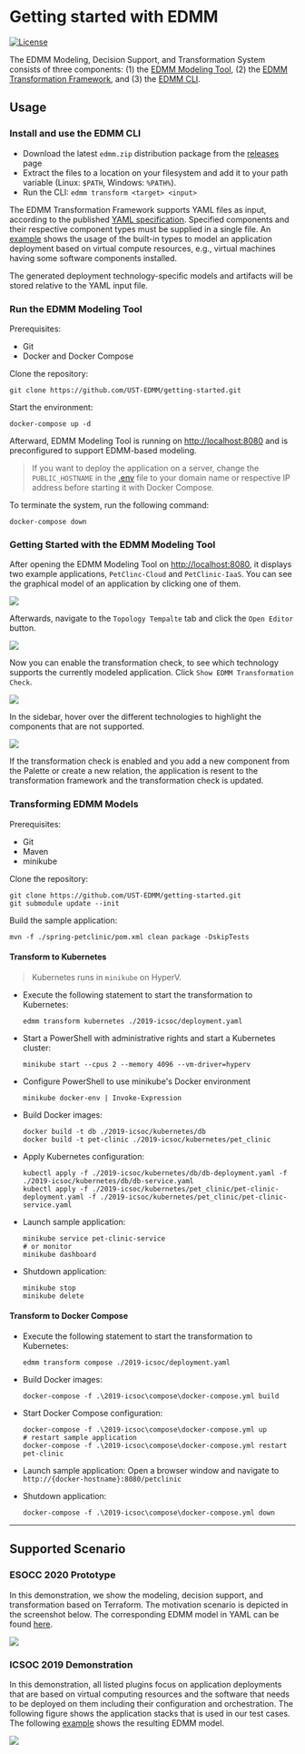 
# Getting started with EDMM

[![License](https://img.shields.io/badge/License-Apache%202.0-blue.svg)](https://opensource.org/licenses/Apache-2.0)

The EDMM Modeling, Decision Support, and Transformation System consists of three components:
(1) the [EDMM Modeling Tool](https://github.com/eclipse/winery),
(2) the [EDMM Transformation Framework](https://github.com/UST-EDMM/transformation-framework), and
(3) the [EDMM CLI](https://github.com/UST-EDMM/transformation-framework/releases).


## Usage

### Install and use the EDMM CLI

* Download the latest `edmm.zip` distribution package from the [releases](https://github.com/UST-EDMM/transformation-framework/releases) page
* Extract the files to a location on your filesystem and add it to your path variable (Linux: `$PATH`, Windows: `%PATH%`).
* Run the CLI: `edmm transform <target> <input>`

The EDMM Transformation Framework supports YAML files as input, according to the published [YAML specification](https://github.com/UST-EDMM/spec-yaml).
Specified components and their respective component types must be supplied in a single file.
An [example](edmm-core/src/test/resources/templates/scenario_iaas.yml) shows the usage of the built-in types to model an application deployment based on virtual compute resources, e.g., virtual machines having some software components installed.

The generated deployment technology-specific models and artifacts will be stored relative to the YAML input file.



### Run the EDMM Modeling Tool 

Prerequisites:

* Git
* Docker and Docker Compose

Clone the repository:

```shell script
git clone https://github.com/UST-EDMM/getting-started.git
```

Start the environment:

```shell
docker-compose up -d
```

Afterward, EDMM Modeling Tool is running on <http://localhost:8080> and is preconfigured to support EDMM-based modeling.

> If you want to deploy the application on a server, change the `PUBLIC_HOSTNAME` in the [.env](_.env) file to your
domain name or respective IP address before starting it with Docker Compose.

To terminate the system, run the following command:

```shell
docker-compose down
``` 



### Getting Started with the EDMM Modeling Tool

After opening the EDMM Modeling Tool on <http://localhost:8080>, it displays two example applications, `PetClinc-Cloud` and `PetClinic-IaaS`.
You can see the graphical model of an application by clicking one of them.

![](docs/modeling-tool-overview.png)

Afterwards, navigate to the `Topology Tempalte` tab and click the `Open Editor` button.

![](docs/modeling-tool-open-editor.png)

Now you can enable the transformation check, to see which technology supports the currently modeled application.
Click `Show EDMM Transformation Check`.

![](docs/scenario-iaas-2.png)

In the sidebar, hover over the different technologies to highlight the components that are not supported.

![](docs/scenario-paas-saas-2.png)

If the transformation check is enabled and you add a new component from the Palette or create a new relation,
the application is resent to the transformation framework and the transformation check is updated. 



### Transforming EDMM Models

Prerequisites:

* Git
* Maven
* minikube

Clone the repository:

```shell script
git clone https://github.com/UST-EDMM/getting-started.git
git submodule update --init
```

Build the sample application:

```shell script
mvn -f ./spring-petclinic/pom.xml clean package -DskipTests
```

#### Transform to Kubernetes 

> Kubernetes runs in `minikube` on HyperV.

* Execute the following statement to start the transformation to Kubernetes:
  
  ```shell script
  edmm transform kubernetes ./2019-icsoc/deployment.yaml
  ```

* Start a PowerShell with administrative rights and start a Kubernetes cluster:

  ```shell script
  minikube start --cpus 2 --memory 4096 --vm-driver=hyperv
  ```

* Configure PowerShell to use minikube's Docker environment

  ```shell script
  minikube docker-env | Invoke-Expression
  ```

* Build Docker images:

  ```shell script
  docker build -t db ./2019-icsoc/kubernetes/db
  docker build -t pet-clinic ./2019-icsoc/kubernetes/pet_clinic
  ```

* Apply Kubernetes configuration:

  ```shell script
  kubectl apply -f ./2019-icsoc/kubernetes/db/db-deployment.yaml -f ./2019-icsoc/kubernetes/db/db-service.yaml
  kubectl apply -f ./2019-icsoc/kubernetes/pet_clinic/pet-clinic-deployment.yaml -f ./2019-icsoc/kubernetes/pet_clinic/pet-clinic-service.yaml
  ```

* Launch sample application:

  ```shell script
  minikube service pet-clinic-service
  # or monitor
  minikube dashboard
  ```

* Shutdown application:

  ```shell script
  minikube stop
  minikube delete
  ```

#### Transform to Docker Compose

* Execute the following statement to start the transformation to Kubernetes:
  
  ```shell script
  edmm transform compose ./2019-icsoc/deployment.yaml
  ```

* Build Docker images:

  ```shell script
  docker-compose -f .\2019-icsoc\compose\docker-compose.yml build
  ```

* Start Docker Compose configuration:

  ```shell script
  docker-compose -f .\2019-icsoc\compose\docker-compose.yml up
  # restart sample application
  docker-compose -f .\2019-icsoc\compose\docker-compose.yml restart pet-clinic
  ```

* Launch sample application:
  Open a browser window and navigate to `http://{docker-hostname}:8080/petclinic`

* Shutdown application:

  ```shell script
  docker-compose -f .\2019-icsoc\compose\docker-compose.yml down
  ```

---

## Supported Scenario

### ESOCC 2020 Prototype

In this demonstration, we show the modeling, decision support, and transformation based on Terraform.
The motivation scenario is depicted in the screenshot below. 
The corresponding EDMM model in YAML can be found [here](2020-esocc/deployment.yml).

![](docs/scenario-paas-saas-1.png)

### ICSOC 2019 Demonstration

In this demonstration, all listed plugins focus on application deployments that are based on virtual computing resources and the software that needs to be deployed on them including their configuration and orchestration.
The following figure shows the application stacks that is used in our test cases.
The following [example](2019-icsoc/deployment.yaml) shows the resulting EDMM model.

![](docs/scenario-iaas-1.jpg)
